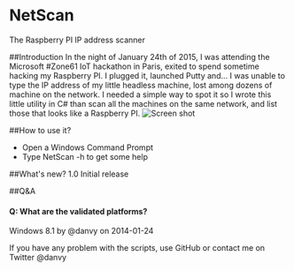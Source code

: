 # NetScan
The Raspberry PI IP address scanner

##Introduction
In the night of January 24th of 2015, I was attending the Microsoft #Zone61 IoT hackathon in Paris, exited to spend sometime hacking my Raspberry PI. I plugged it, launched Putty and... I was unable to type the IP address of my little headless machine, lost among dozens of machine on the network. I needed a simple way to spot it so I wrote this little utility in C# than scan all the machines on the same network, and list those that looks like a Raspberry PI.
![Screen shot](https://raw.github.com/danvy/netscan/master/img/screenshot.jpg)

##How to use it?
- Open a Windows Command Prompt
- Type NetScan -h to get some help

##What's new?
1.0 Initial release

##Q&A
#### Q: What are the validated platforms?
Windows 8.1 by @danvy on 2014-01-24

If you have any problem with the scripts, use GitHub or contact me on Twitter @danvy
